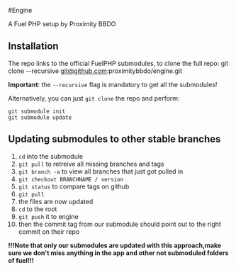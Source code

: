 #Engine

A Fuel PHP setup by Proximity BBDO

## Installation

The repo links to the official FuelPHP submodules, to clone the full repo:
    git clone --recursive git@github.com:proximitybbdo/engine.git

**Important**: the `--recursive` flag is mandatory to get all the submodules!

Alternatively, you can just `git clone` the repo and perform:

    git submodule init
    git submodule update

## Updating submodules to other stable branches

1. `cd` into the submodule
2. `git pull` to retreive all missing branches and tags
3. `git branch -a` to view all branches that just got pulled in
4. `git checkout BRANCHNAME / version`
5. `git status` to compare tags on github
6. `git pull`
7. the files are now updated
8. `cd` to the root
9. `git push` it to engine
10. then the commit tag from our submodule should point out to the right commit on their repo

**!!!Note that only our submodules are updated with this approach,make sure we don't miss anything in the app and other not submoduled folders of fuel!!!**

